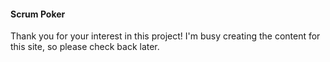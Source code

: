 #### Scrum Poker
Thank you for your interest in this project! I'm busy creating the content for this site, so please check back later.